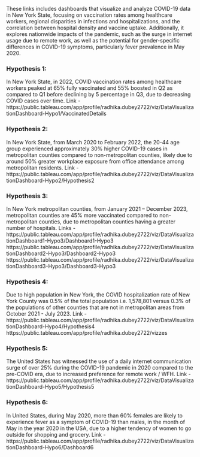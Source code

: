 These links includes dashboards that visualize and analyze COVID-19 data in New York State, focusing on vaccination rates among healthcare workers, regional disparities in infections and hospitalizations, and the correlation between hospital density and vaccine uptake. Additionally, it explores nationwide impacts of the pandemic, such as the surge in internet usage due to remote work, as well as the potential for gender-specific differences in COVID-19 symptoms, particularly fever prevalence in May 2020.

<h3> Hypothesis 1:</h3> In New York State, in 2022, COVID vaccination rates among healthcare workers peaked at 65% fully vaccinated and 55% boosted in Q2 as compared to Q1 before declining by 5
percentage in Q3, due to decreasing COVID cases over time.
Link - https://public.tableau.com/app/profile/radhika.dubey2722/viz/DataVisualizationDashboard-Hypo1/VaccinatedDetails

<h3> Hypothesis 2:</h3> In New York State, from March 2020 to February 2022, the 20-44 age group experienced approximately 30% higher COVID-19 cases in metropolitan counties compared to
non-metropolitan counties, likely due to around 50% greater workplace exposure from office
attendance among metropolitan residents.
Link - https://public.tableau.com/app/profile/radhika.dubey2722/viz/DataVisualizationDashboard-Hypo2/Hypothesis2

<h3> Hypothesis 3:</h3> In New York metropolitan counties, from January 2021 – December 2023, metropolitan counties are 45% more vaccinated compared to non-metropolitan counties, due to
metropolitan counties having a greater number of hospitals.
Links - https://public.tableau.com/app/profile/radhika.dubey2722/viz/DataVisualizationDashboard1-Hypo3/Dashboard1-Hypo3
https://public.tableau.com/app/profile/radhika.dubey2722/viz/DataVisualizationDashboard2-Hypo3/Dashboard2-Hypo3
https://public.tableau.com/app/profile/radhika.dubey2722/viz/DataVisualizationDashboard3-Hypo3/Dashboard3-Hypo3

<h3> Hypothesis 4:</h3> Due to high population in New York, the COVID hospitalization rate of New York County was 0.5% of the total population i.e. 1,578,801 versus 0.3% of the populations of other
counties that are not in metropolitan areas from October 2021 - July 2023.
Link - https://public.tableau.com/app/profile/radhika.dubey2722/viz/DataVisualizationDashboard-Hypo4/Hypothesis4
https://public.tableau.com/app/profile/radhika.dubey2722/vizzes

<h3> Hypothesis 5:</h3> The United States has witnessed the use of a daily internet communication surge of over 25% during the COVID-19 pandemic in 2020 compared to the pre-COVID era, due to
increased preference for remote work / WFH.
Link - https://public.tableau.com/app/profile/radhika.dubey2722/viz/DataVisualizationDashboard-Hypo5/Hypothesis5

<h3> Hypothesis 6:</h3> In United States, during May 2020, more than 60% females are likely to experience fever as a symptom of COVID-19 than males, in the month of May in the year 2020 in the USA,
due to a higher tendency of women to go outside for shopping and grocery.
Link - https://public.tableau.com/app/profile/radhika.dubey2722/viz/DataVisualizationDashboard-Hypo6/Dashboard6
